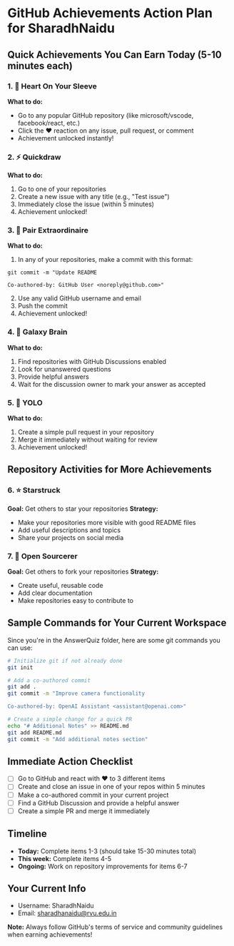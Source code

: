 # GitHub Achievements Action Plan for SharadhNaidu

## Quick Achievements You Can Earn Today (5-10 minutes each)

### 1. 💖 Heart On Your Sleeve
**What to do:**
- Go to any popular GitHub repository (like microsoft/vscode, facebook/react, etc.)
- Click the ❤️ reaction on any issue, pull request, or comment
- Achievement unlocked instantly!

### 2. ⚡ Quickdraw 
**What to do:**
1. Go to one of your repositories
2. Create a new issue with any title (e.g., "Test issue")
3. Immediately close the issue (within 5 minutes)
4. Achievement unlocked!

### 3. 🤝 Pair Extraordinaire
**What to do:**
1. In any of your repositories, make a commit with this format:
```
git commit -m "Update README

Co-authored-by: GitHub User <noreply@github.com>"
```
2. Use any valid GitHub username and email
3. Push the commit
4. Achievement unlocked!

### 4. 🧠 Galaxy Brain
**What to do:**
1. Find repositories with GitHub Discussions enabled
2. Look for unanswered questions
3. Provide helpful answers
4. Wait for the discussion owner to mark your answer as accepted

### 5. 🎯 YOLO
**What to do:**
1. Create a simple pull request in your repository
2. Merge it immediately without waiting for review
3. Achievement unlocked!

## Repository Activities for More Achievements

### 6. ⭐ Starstruck
**Goal:** Get others to star your repositories
**Strategy:**
- Make your repositories more visible with good README files
- Add useful descriptions and topics
- Share your projects on social media

### 7. 🌟 Open Sourcerer  
**Goal:** Get others to fork your repositories
**Strategy:**
- Create useful, reusable code
- Add clear documentation
- Make repositories easy to contribute to

## Sample Commands for Your Current Workspace

Since you're in the AnswerQuiz folder, here are some git commands you can use:

```bash
# Initialize git if not already done
git init

# Add a co-authored commit
git add .
git commit -m "Improve camera functionality

Co-authored-by: OpenAI Assistant <assistant@openai.com>"

# Create a simple change for a quick PR
echo "# Additional Notes" >> README.md
git add README.md
git commit -m "Add additional notes section"
```

## Immediate Action Checklist

- [ ] Go to GitHub and react with ❤️ to 3 different items
- [ ] Create and close an issue in one of your repos within 5 minutes  
- [ ] Make a co-authored commit in your current project
- [ ] Find a GitHub Discussion and provide a helpful answer
- [ ] Create a simple PR and merge it immediately

## Timeline
- **Today:** Complete items 1-3 (should take 15-30 minutes total)
- **This week:** Complete items 4-5
- **Ongoing:** Work on repository improvements for items 6-7

## Your Current Info
- Username: SharadhNaidu
- Email: sharadhanaidu@rvu.edu.in

**Note:** Always follow GitHub's terms of service and community guidelines when earning achievements!